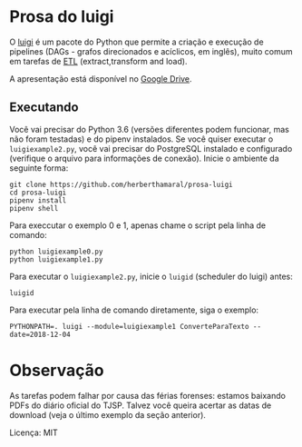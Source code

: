 Prosa do luigi
==============


O [luigi](https://luigi.readthedocs.io/en/stable/) é um pacote do Python que
permite a criação e execução de pipelines (DAGs - grafos direcionados e
acíclicos, em inglês), muito comum em tarefas de
[ETL](https://pt.wikipedia.org/wiki/Extract,_transform,_load)
(extract,transform and load).

A apresentação está disponível no [Google Drive](https://docs.google.com/presentation/d/1Rf0illRDiw4Ls0XzxqBwwqerG7JbZQ7oLypcjlSjb-0/edit#slide=id.p).


Executando
----------

Você vai precisar do Python 3.6 (versões diferentes podem funcionar, mas não
foram testadas) e do pipenv instalados. Se você quiser executar o
`luigiexample2.py`, você vai precisar do PostgreSQL instalado e configurado
(verifique o arquivo para informações de conexão). Inicie o ambiente da
seguinte forma:

    git clone https://github.com/herberthamaral/prosa-luigi
    cd prosa-luigi
    pipenv install
    pipenv shell


Para execcutar o exemplo 0 e 1, apenas chame o script pela linha de comando:

    python luigiexample0.py
    python luigiexample1.py

Para executar o `luigiexample2.py`, inicie o `luigid` (scheduler do luigi) antes:

    luigid


Para executar pela linha de comando diretamente, siga o exemplo:

    PYTHONPATH=. luigi --module=luigiexample1 ConverteParaTexto --date=2018-12-04


Observação
==========

As tarefas podem falhar por causa das férias forenses: estamos baixando PDFs do
diário oficial do TJSP. Talvez você queira acertar as datas de download (veja o
último exemplo da seção anterior).



Licença: MIT

